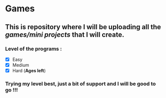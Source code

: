# Games

## This is repository where I will be uploading all the *games/mini projects* that I will create.
### Level of the programs :
- [x] Easy
- [x] Medium
- [x] Hard (<b>Ages left</b>)

### Trying my level best, just a bit of support and I will be good to go !!!
